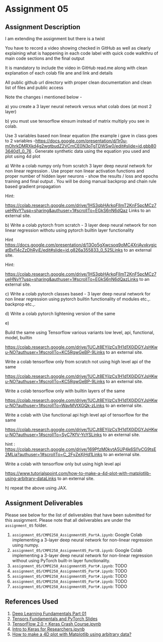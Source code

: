 # Assignment 05

## Assignment Description

I am extending the assignment but there is a twist

You have to record a video showing checked in GitHub as well as clearly explaining what is happening in each code label with quick code walkthru of main code sections and the final output

It is mandatory to include the video in GitHub read.me along with clean explanation of each colab file ane and link and details

All public github url directory with proper clean documentation and clean list of files and public access

Note the changes i mentioned below -

a) you create a 3 layer neural network versus what colab does (at most 2 layer)

b) you must use tensorflow einsum instead of matrix multiply you see in colab.

Use 3 variables based non linear equation (the example i gave in class goes to 2 variables -https://docs.google.com/presentation/d/1r0u-mOhrkDMRXkd4g2wgtbudZ2VCmCE0N3pTgTDWSw0/edit#slide=id.gbb803640d1_0_76 . Generate synthetic data using the equation you used and plot using 4d plot

a) Write a colab numpy only from scratch 3 layer deep neural network for non linear regression . Use proper non linear activation functions and proper number of hidden layer neurons - show the results / loss and epochs training and final output . You will be doing manual backprop and chain rule based gradient propagation

Hint:

https://colab.research.google.com/drive/1HS3qbHArkqFlImT2KnF5pcMCz7ueHNvY?usp=sharing&authuser=1#scrollTo=EGkS6nN6dQaz Links to an external site.

b) Write a colab pytorch from scratch - 3 layer deep neural network for non linear regression withotu using pytorch builtin layer functionality

Hint https://docs.google.com/presentation/d/13Oo5gXwcsoq9oMC4XriAyxkvgicatBxfI4cZzDhRyiE/edit#slide=id.g826a355833_0_525Links to an external site.

Hint:

https://colab.research.google.com/drive/1HS3qbHArkqFlImT2KnF5pcMCz7ueHNvY?usp=sharing&authuser=1#scrollTo=EGkS6nN6dQazLinks to an external site.

c) Write a colab pytorch classes based - 3 layer deep neural network for non linear regression using pytorch builtin functionality of modules etc.,. backprop etc.,.

d) Write a colab pytorch lightening version of the same

e)

Build the same using Tensorflow various variants low level, api, functional, model, builtin

https://colab.research.google.com/drive/1UCJt8EYjlzCs1H1d1X0iDGYJsHKwu-NO?authuser=1#scrollTo=KC5RgwGeBP-9Links to an external site.

Write a colab tensorflow only from scratch not using high level api of the same

https://colab.research.google.com/drive/1UCJt8EYjlzCs1H1d1X0iDGYJsHKwu-NO?authuser=1#scrollTo=KC5RgwGeBP-9Links to an external site.

Write a colab tensorflow only with builtin layers of the same

https://colab.research.google.com/drive/1UCJt8EYjlzCs1H1d1X0iDGYJsHKwu-NO?authuser=1#scrollTo=WavMVtXGQk-zLinks to an external site.

Write a colab with Use functional api high level api of tensorflow for the same

https://colab.research.google.com/drive/1UCJt8EYjlzCs1H1d1X0iDGYJsHKwu-NO?authuser=1#scrollTo=SyC7KfV-YcYSLinks to an external site.

hint : https://colab.research.google.com/drive/169PfzM0kvtA5UP4k6Sl1yCG9tsE2MLia?authuser=1#scrollTo=C_2FyZeXjHd1Links to an external site.

Write a colab with tensorflow only but using high level api

https://www.tutorialspoint.com/how-to-make-a-4d-plot-with-matplotlib-using-arbitrary-dataLinks to an external site.

h) repeat the above using JAX.

## Assignment Deliverables

Please see below for the list of deliverables that have been submitted for this assignment.
Please note that all deliverables are under the `assignment_05` folder.

1. `assignment_05/CMPE258_Assignment05_PartA.ipynb`: Google Colab implementing a 3-layer deep neural network for non-linear regression using numpy.
2. `assignment_05/CMPE258_Assignment05_PartB.ipynb`: Google Colab implementing a 3-layer deep neural network for non-linear regression without using PyTorch built-in layer functionality.
3. `assignment_05/CMPE258_Assignment05_Part#.ipynb`: TODO
4. `assignment_05/CMPE258_Assignment05_Part#.ipynb`: TODO
5. `assignment_05/CMPE258_Assignment05_Part#.ipynb`: TODO
6. `assignment_05/CMPE258_Assignment05_Part#.ipynb`: TODO
7. `assignment_05/CMPE258_Assignment05_Part#.ipynb`: TODO

## References Used

1. [Deep Learning Fundamentals Part 01](https://colab.research.google.com/drive/1HS3qbHArkqFlImT2KnF5pcMCz7ueHNvY?usp=sharing&authuser=1#scrollTo=EGkS6nN6dQaz)
2. [Tensors Fundamentals and PyTorch Slides](https://docs.google.com/presentation/d/13Oo5gXwcsoq9oMC4XriAyxkvgicatBxfI4cZzDhRyiE/edit#slide=id.g826a355833_0_525)
3. [TensorFlow 2.0 + Keras Crash Course.ipynb](https://colab.research.google.com/drive/1UCJt8EYjlzCs1H1d1X0iDGYJsHKwu-NO?authuser=1#scrollTo=KC5RgwGeBP-9)
4. [Intro to Keras for Researchers.ipynb](https://colab.research.google.com/drive/169PfzM0kvtA5UP4k6Sl1yCG9tsE2MLia?authuser=1#scrollTo=C_2FyZeXjHd1)
5. [How to make a 4D plot with Matplotlib using arbitrary data?](https://www.tutorialspoint.com/how-to-make-a-4d-plot-with-matplotlib-using-arbitrary-data)
